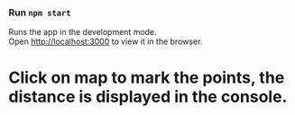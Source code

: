 ### Run `npm start`

Runs the app in the development mode.<br />
Open [http://localhost:3000](http://localhost:3000) to view it in the browser.

# Click on map to mark the points, the distance is displayed in the console.


